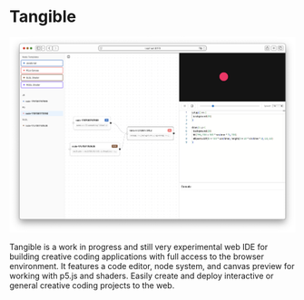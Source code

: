 # Tangible

![Demo](./public/demo.png)


Tangible is a work in progress and still very experimental web IDE for building creative coding applications with full access to the browser environment. It features a code editor, node system, and canvas preview for working with p5.js and shaders. Easily create and deploy interactive or general creative coding projects to the web.
